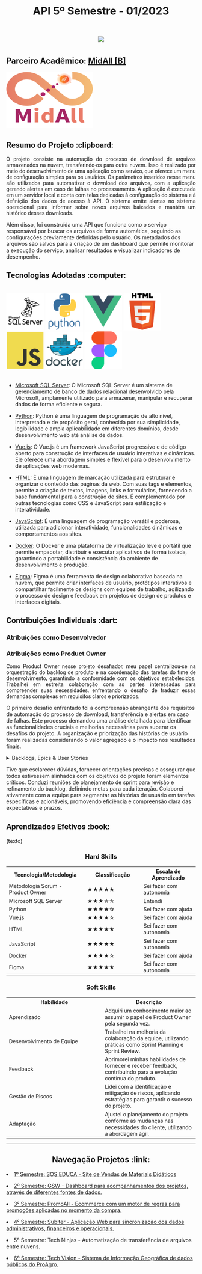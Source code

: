 <html>
<body>
 <h1 align="center"> API 5º Semestre - 01/2023</h1>
 <h1 align="center"> 
<a href="https://github.com/TechNinjass/midall-parent"><img src="https://img.shields.io/badge/GitHub-Repositório Projeto-181717?style=for-the-badge&logo=github"></a>
</h1>
 
 <h2> Parceiro Acadêmico: <a href="https://midall.com.br/">MidAll [B]</a></h2>
 
<img src="https://github.com/BryanRibeiro/Portfolio-Projetos/blob/main/images/logo%20midall.png" height="150" width="230"/>

  <h2 style="font-family:roboto;"> Resumo do Projeto :clipboard:</h2>
  
  <p align="justify" style="font-family:roboto;"> O projeto consiste na automação do processo de download de arquivos armazenados na nuvem, transferindo-os para outra nuvem. Isso é realizado por meio do desenvolvimento de uma aplicação como serviço, que oferece um menu de configuração simples para os usuários. Os parâmetros inseridos nesse menu são utilizados para automatizar o download dos arquivos, com a aplicação gerando alertas em caso de falhas no processamento. A aplicação é executada em um servidor local e conta com telas dedicadas à configuração do sistema e à definição dos dados de acesso à API. O sistema emite alertas no sistema operacional para informar sobre novos arquivos baixados e mantém um histórico desses downloads.

   Além disso, foi construída uma API que funciona como o serviço responsável por buscar os arquivos de forma automática, seguindo as configurações previamente definidas pelo usuário. Os metadados dos arquivos são salvos para a criação de um dashboard que permite monitorar a execução do serviço, analisar resultados e visualizar indicadores de desempenho.
  
<h2 style="font-family:roboto;"> Tecnologias Adotadas :computer:</h2>
 
 <div style="display: inline_block"><br> 
 <img src="https://github.com/devicons/devicon/blob/master/icons/microsoftsqlserver/microsoftsqlserver-plain-wordmark.svg" width="100"    height="100" />	 
 <img src="https://raw.githubusercontent.com/devicons/devicon/1119b9f84c0290e0f0b38982099a2bd027a48bf1/icons/python/python-original-wordmark.svg" width="100"    height="100" />
 <img src="https://raw.githubusercontent.com/devicons/devicon/1119b9f84c0290e0f0b38982099a2bd027a48bf1/icons/vuejs/vuejs-original.svg" width="100" height="100" />
 <img src="https://raw.githubusercontent.com/devicons/devicon/1119b9f84c0290e0f0b38982099a2bd027a48bf1/icons/html5/html5-original-wordmark.svg" width="100" height="100" />
 <img src="https://raw.githubusercontent.com/devicons/devicon/1119b9f84c0290e0f0b38982099a2bd027a48bf1/icons/javascript/javascript-original.svg" width="100" height="100" />
 <img src="https://raw.githubusercontent.com/devicons/devicon/1119b9f84c0290e0f0b38982099a2bd027a48bf1/icons/docker/docker-original-wordmark.svg" width="100" height="100" />
 <img src="https://raw.githubusercontent.com/devicons/devicon/1119b9f84c0290e0f0b38982099a2bd027a48bf1/icons/figma/figma-original.svg" width="100" height="100" />
</div>
 
<br>
 
  <ul>
  <li><a href="https://azure.microsoft.com/">Microsoft SQL Server</a>: O Microsoft SQL Server é um sistema de gerenciamento de banco de dados relacional desenvolvido pela Microsoft, amplamente utilizado para armazenar, manipular e recuperar dados de forma eficiente e segura.</p></li>
  </li>	  
  <li><a href="https://www.python.org/">Python</a>: Python é uma linguagem de programação de alto nível, interpretada e de propósito geral, conhecida por sua simplicidade, legibilidade e ampla aplicabilidade em diferentes domínios, desde desenvolvimento web até análise de dados.</p></li>
  </li>
   <li><a href="https://vuejs.org/">Vue.js</a>: O Vue.js é um framework JavaScript progressivo e de código aberto para construção de interfaces de usuário interativas e dinâmicas. Ele oferece uma abordagem simples e flexível para o desenvolvimento de aplicações web modernas.</p></li>
  </li>
  <li><a href="https://html.spec.whatwg.org/multipage/">HTML</a>: É uma linguagem de marcação utilizada para estruturar e organizar o conteúdo das páginas da web. Com suas tags e elementos, permite a criação de textos, imagens, links e formulários, fornecendo a base fundamental para a construção de sites. É complementado por outras tecnologias como CSS e JavaScript para estilização e interatividade.</p></li>
  </li>
   <li><a href="https://developer.mozilla.org/pt-BR/docs/Web/JavaScript">JavaScript</a>: É uma linguagem de programação versátil e poderosa, utilizada para adicionar interatividade, funcionalidades dinâmicas e comportamentos aos sites.</p></li>
  </li>
   <li><a href="https://www.docker.com/">Docker</a>: O Docker é uma plataforma de virtualização leve e portátil que permite empacotar, distribuir e executar aplicativos de forma isolada, garantindo a portabilidade e consistência do ambiente de desenvolvimento e produção.</p></li>
  </li>
  <li><a href="https://www.figma.com/">Figma</a>: Figma é uma ferramenta de design colaborativo baseada na nuvem, que permite criar interfaces de usuário, protótipos interativos e compartilhar facilmente os designs com equipes de trabalho, agilizando o processo de design e feedback em projetos de design de produtos e interfaces digitais.</p></li>
  </li>

  </ul>

  <h2 style="font-family:roboto;"> Contribuições Individuais :dart:</h2>
  
  <h3> Atribuições como Desenvolvedor</h3>

  
  <h3> Atribuições como Product Owner</h3>
  <p align="justify" style="font-family:roboto;"> Como Product Owner nesse projeto desafiador, meu papel centralizou-se na orquestração do backlog de produto e na coordenação das tarefas do time de desenvolvimento, garantindo a conformidade com os objetivos estabelecidos. Trabalhei em estreita colaboração com as partes interessadas para compreender suas necessidades, enfrentando o desafio de traduzir essas demandas complexas em requisitos claros e priorizados.

O primeiro desafio enfrentado foi a compreensão abrangente dos requisitos de automação do processo de download, transferência e alertas em caso de falhas. Este processo demandou uma análise detalhada para identificar as funcionalidades cruciais e melhorias necessárias para superar os desafios do projeto. A organização e priorização das histórias de usuário foram realizadas considerando o valor agregado e o impacto nos resultados finais.

 <details>
      <summary>Backlogs, Epics & User Stories</summary>
<h1 align="center"> <img src = "https://github.com/TechNinjass/midall-parent/blob/main/docs/Images/documenta%C3%A7%C3%B5es-po.png" /></h1>
 
 </details> 
 
Tive que esclarecer dúvidas, fornecer orientações precisas e assegurar que todos estivessem alinhados com os objetivos do projeto foram elementos críticos. Conduzi reuniões de planejamento de sprint para revisão e refinamento do backlog, definindo metas para cada iteração. Colaborei ativamente com a equipe para segmentar as histórias de usuário em tarefas específicas e acionáveis, promovendo eficiência e compreensão clara das expectativas e prazos.</p>
 
<h2 style="font-family:roboto;"> Aprendizados Efetivos :book:</h2>  

(texto)

  <h3 align="center"> Hard Skills </h3>
  <table align="center">
    <tr>
      <th width="300px">Tecnologia/Metodologia</th>
      <th width="300px">Classificação</th>
      <th width="300px">Escala de Aprendizado</th>
    </tr>
    <tr>
      <td>Metodologia Scrum - Product Owner</td>
      <td>★★★★★</td>
      <td>Sei fazer com autonomia</td>
    </tr>
    <tr>
      <td>Microsoft SQL Server</td>
      <td>★★★☆☆</td>
      <td>Entendi</td>
    </tr>	
    <tr>
      <td>Python</td>
      <td>★★★★☆</td>
      <td>Sei fazer com ajuda</td>
    </tr>
    <tr>
      <td>Vue.js</td>
      <td>★★★★☆</td>
      <td>Sei fazer com ajuda</td>
    </tr>
   <tr>
      <td>HTML</td>
      <td>★★★★★</td>
      <td>Sei fazer com autonomia</td>
    </tr>
   <tr>
      <td>JavaScript</td>
      <td>★★★★★</td>
      <td>Sei fazer com autonomia</td>
    </tr>
    <tr>
      <td>Docker</td>
      <td>★★★★☆</td>
      <td>Sei fazer com ajuda</td>
    </tr>
      <tr>
      <td>Figma</td>
      <td>★★★★★</td>
      <td>Sei fazer com autonomia</td>
    </tr>
  </table>
  
  <h3 align="center">Soft Skills</h3>
  <table align="center">
    <tr>
      <th width="300px">Habilidade</th>
      <th width="300px">Descrição</th>
    </tr>
<tr>
  <td>Aprendizado</td>
  <td>Adquiri um conhecimento maior ao assumir o papel de Product Owner pela segunda vez.</td>
</tr>
<tr>
  <td>Desenvolvimento de Equipe</td>
  <td>Trabalhei na melhoria da colaboração da equipe, utilizando práticas como Sprint Planning e Sprint Review.</td>
</tr>
<tr>
  <td>Feedback</td>
  <td>Aprimorei minhas habilidades de fornecer e receber feedback, contribuindo para a evolução contínua do produto.</td>
</tr>
<tr>
  <td>Gestão de Riscos</td>
  <td>Lidei com a identificação e mitigação de riscos, aplicando estratégias para garantir o sucesso do projeto.</td>
</tr>
<tr>
  <td>Adaptação</td>
  <td>Ajustei o planejamento do projeto conforme as mudanças nas necessidades do cliente, utilizando a abordagem ágil.</td>
</tr>
  </table>
  
---

 <h2 align="center"> Navegação Projetos :link:</h2>

   <p align="justify" style="font-family:roboto;"><li><a href="https://github.com/BryanRibeiro/Portfolio-Projetos/blob/main/API_1.md">1º Semestre: SOS EDUCA - Site de Vendas de Materiais Didáticos</a></li></p>
   <p align="justify" style="font-family:roboto;"><li><a href="https://github.com/BryanRibeiro/Portfolio-Projetos/blob/main/API_2.md">2º Semestre: GSW - Dashboard para acompanhamentos dos projetos, através de diferentes fontes de dados.</a></li></p>
   <p align="justify" style="font-family:roboto;"><li><a href="https://github.com/BryanRibeiro/Portfolio-Projetos/blob/main/API_3.md">3° Semestre: PromoAll - Ecommerce com um motor de regras para promoções aplicadas no momento da compra.</a></li></p>
   <p align="justify" style="font-family:roboto;"><li><a href="https://github.com/BryanRibeiro/Portfolio-Projetos/blob/main/API_4.md">4° Semestre: Subiter - Aplicação Web para sincronização dos dados administrativos, financeiros e operacionais.</a></li></p>
   <p align="justify" style="font-family:roboto;"><li>5º Semestre: Tech Ninjas - Automatização de transferência de arquivos entre nuvens.</a></li></p>
   <p align="justify" style="font-family:roboto;"><li><a href="https://github.com/BryanRibeiro/Portfolio-Projetos/blob/main/API_6.md">6º Semestre: Tech Vision - Sistema de Informação Geográfica de dados públicos do ProAgro.</a></li></p>
  
</body>
</html>






































